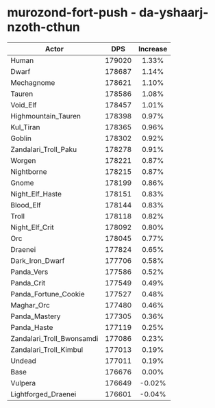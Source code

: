 # murozond-fort-push - da-yshaarj-nzoth-cthun
| Actor | DPS | Increase |
|---|:---:|:---:|
|Human|179020|1.33%|
|Dwarf|178687|1.14%|
|Mechagnome|178621|1.10%|
|Tauren|178586|1.08%|
|Void_Elf|178457|1.01%|
|Highmountain_Tauren|178398|0.97%|
|Kul_Tiran|178365|0.96%|
|Goblin|178302|0.92%|
|Zandalari_Troll_Paku|178278|0.91%|
|Worgen|178221|0.87%|
|Nightborne|178215|0.87%|
|Gnome|178199|0.86%|
|Night_Elf_Haste|178151|0.83%|
|Blood_Elf|178144|0.83%|
|Troll|178118|0.82%|
|Night_Elf_Crit|178092|0.80%|
|Orc|178045|0.77%|
|Draenei|177824|0.65%|
|Dark_Iron_Dwarf|177706|0.58%|
|Panda_Vers|177586|0.52%|
|Panda_Crit|177549|0.49%|
|Panda_Fortune_Cookie|177527|0.48%|
|Maghar_Orc|177480|0.46%|
|Panda_Mastery|177305|0.36%|
|Panda_Haste|177119|0.25%|
|Zandalari_Troll_Bwonsamdi|177086|0.23%|
|Zandalari_Troll_Kimbul|177013|0.19%|
|Undead|177011|0.19%|
|Base|176676|0.00%|
|Vulpera|176649|-0.02%|
|Lightforged_Draenei|176601|-0.04%|
